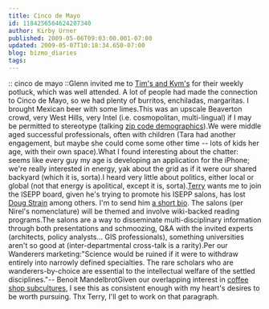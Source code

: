 ```yaml
---
title: Cinco de Mayo
id: 1184256564624287340
author: Kirby Urner
published: 2009-05-06T09:03:00.001-07:00
updated: 2009-05-07T10:18:34.650-07:00
blog: bizmo_diaries
tags: 
---
```


[](https://blogger.googleusercontent.com/img/b/R29vZ2xl/AVvXsEhGVJcu54tA9FWjNk5r5bKCKdQVryKf3yPVsTGCm-Bit0_va_U0-KFzriwf_Xh1pCn6LCWSdPFLxEY12A2pLu3We0frzSWdDtU2u5TM5OTPXKoWpTG3cJ3ZCCaHUNRtZ12T0TPd/s1600-h/00017.jpg):: cinco de mayo ::Glenn invited me to [Tim's and Kym's](http://mybizmo.blogspot.com/2009/02/wanderers-2009225.html) for their weekly potluck, which was well attended.  A lot of people had made the connection to Cinco de Mayo, so we had plenty of burritos, enchiladas, margaritas.  I brought Mexican beer with some limes.This was an upscale Beaverton crowd, very West Hills, very Intel (i.e. cosmopolitan, multi-lingual) if I may be permitted to stereotype (talking [zip code demographics](http://worldgame.blogspot.com/2008/08/block-party.html)).We were middle aged successful professionals, often with children (Tara had another engagement, but maybe she could come some other time -- lots of kids her age, with their own space).What I found interesting about the chatter:  seems like every guy my age is developing an application for the iPhone; we're really interested in energy, yak about the grid as if it were our shared backyard (which it is, sorta).I heard very little about politics, either local or global (not that energy is apolitical, except it is, sorta).[Terry](http://www.flickr.com/photos/17157315@N00/3508081364/) wants me to join the ISEPP board, given he's trying to promote his ISEPP salons, has lost [Doug Strain](http://controlroom.blogspot.com/2008/09/wanderers-200892.html) among others.  I'm to send him [a short bio](http://opensourcebridge.org/users/70).  The salons (per Nirel's nomenclature) will be themed and involve wiki-backed reading programs.The salons are a way to disseminate multi-disciplinary information through both presentations and schmoozing, Q&A with the invited experts (architects, policy analysts... GIS professionals), something universities aren't so good at (inter-departmental cross-talk is a rarity).Per our Wanderers marketing:"Science would be ruined if it were to withdraw entirely into narrowly defined specialties. The rare scholars who are wanderers-by-choice are essential to the intellectual welfare of the settled disciplines."-- Benoit MandelbrotGiven our overlapping interest in [coffee shop subcultures](http://coffeeshopsnet.blogspot.com/), I see this as consistent enough with my heart's desires to be worth pursuing.  Thx Terry, I'll get to work on that paragraph.